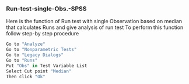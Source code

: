 ### Run-test-single-Obs.-SPSS
Here is the function of Run test with single Observation based on median that calculates Runs and give analysis of run test
To perform this function follow step-by step procedure
```R
Go to "Analyze"
Go to "Nonparametric Tests"
Go to "Legacy Dialogs"
Go to "Runs"
Put "Obs" in Test Variable List
Select Cut point "Median"
Then click "Ok"
```
